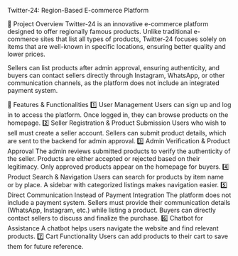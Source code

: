 Twitter-24: Region-Based E-commerce Platform


📌 Project Overview
Twitter-24 is an innovative e-commerce platform designed to offer regionally famous products. Unlike traditional e-commerce sites that list all types of products, Twitter-24 focuses solely on items that are well-known in specific locations, ensuring better quality and lower prices.

Sellers can list products after admin approval, ensuring authenticity, and buyers can contact sellers directly through Instagram, WhatsApp, or other communication channels, as the platform does not include an integrated payment system.


🔹 Features & Functionalities
1️⃣ User Management
Users can sign up and log in to access the platform.
Once logged in, they can browse products on the homepage.
2️⃣ Seller Registration & Product Submission
Users who wish to sell must create a seller account.
Sellers can submit product details, which are sent to the backend for admin approval.
3️⃣ Admin Verification & Product Approval
The admin reviews submitted products to verify the authenticity of the seller.
Products are either accepted or rejected based on their legitimacy.
Only approved products appear on the homepage for buyers.
4️⃣ Product Search & Navigation
Users can search for products by item name or by place.
A sidebar with categorized listings makes navigation easier.
5️⃣ Direct Communication Instead of Payment Integration
The platform does not include a payment system.
Sellers must provide their communication details (WhatsApp, Instagram, etc.) while listing a product.
Buyers can directly contact sellers to discuss and finalize the purchase.
6️⃣ Chatbot for Assistance
A chatbot helps users navigate the website and find relevant products.
7️⃣ Cart Functionality
Users can add products to their cart to save them for future reference.
